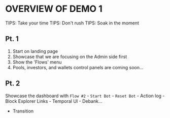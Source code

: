 # OVERVIEW OF DEMO 1

TIPS: Take your time
TIPS: Don't rush
TIPS: Soak in the moment

## Pt. 1

1. Start on landing page
2. Showcase that we are focusing on the Admin side first
3. Show the 'Flows' menu
4. Pools, investors, and wallets control panels are coming soon...

## Pt. 2

Showcase the dashboard with `Flow #2`
    - `Start Bot`
    - `Reset Bot`
    - Action log
    - Block Explorer Links
    - Temporal UI
    - Debank...

- Transition
